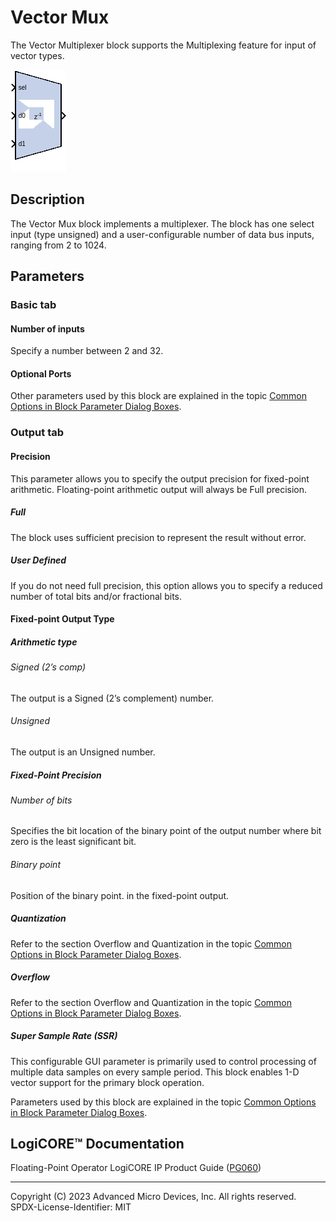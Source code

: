 # Vector Mux

The Vector Multiplexer block supports the Multiplexing feature for input
of vector types.

![](./Images/block.png)

## Description

The Vector Mux block implements a multiplexer. The block has one select
input (type unsigned) and a user-configurable number of data bus inputs,
ranging from 2 to 1024.


## Parameters

### Basic tab  
#### Number of inputs  
Specify a number between 2 and 32.

#### Optional Ports  
Other parameters used by this block are explained in the topic [Common
Options in Block Parameter Dialog
Boxes](../../GEN/common-options/README.md).

### Output tab  
#### Precision  
This parameter allows you to specify the output precision for
fixed-point arithmetic. Floating-point arithmetic output will always be
Full precision.

##### Full  
The block uses sufficient precision to represent the result without
error.

##### User Defined  
If you do not need full precision, this option allows you to specify a
reduced number of total bits and/or fractional bits.

#### Fixed-point Output Type  
##### Arithmetic type  
###### Signed (2’s comp)  
The output is a Signed (2’s complement) number.

###### Unsigned  
The output is an Unsigned number.

##### Fixed-Point Precision  
###### Number of bits  
Specifies the bit location of the binary point of the output number
where bit zero is the least significant bit.

###### Binary point  
Position of the binary point. in the fixed-point output.

##### Quantization  
Refer to the section Overflow and Quantization in the topic [Common
Options in Block Parameter Dialog
Boxes](../../GEN/common-options/README.md).

##### Overflow  
Refer to the section Overflow and Quantization in the topic [Common
Options in Block Parameter Dialog
Boxes](../../GEN/common-options/README.md).

##### Super Sample Rate (SSR)
This configurable GUI parameter is primarily
used to control processing of multiple data samples on every sample
period. This block enables 1-D vector support for the primary block
operation.

Parameters used by this block are explained in the topic [Common Options
in Block Parameter Dialog
Boxes](../../GEN/common-options/README.md).

## LogiCORE™ Documentation

Floating-Point Operator LogiCORE IP Product Guide
([PG060](https://docs.xilinx.com/access/sources/ud/document?isLatest=true&url=pg060-floating-point&ft:locale=en-US))

--------------
Copyright (C) 2023 Advanced Micro Devices, Inc. All rights reserved.
SPDX-License-Identifier: MIT
